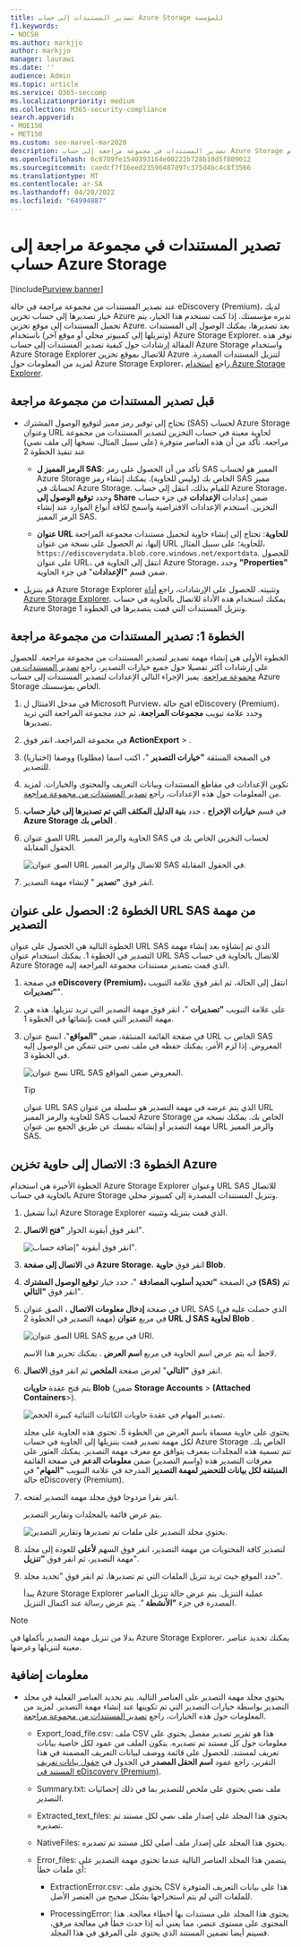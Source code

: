 ```yaml
---
title: تصدير المستندات إلى حساب Azure Storage للمؤسسة
f1.keywords:
- NOCSH
ms.author: markjjo
author: markjjo
manager: laurawi
ms.date: ''
audience: Admin
ms.topic: article
ms.service: O365-seccomp
ms.localizationpriority: medium
ms.collection: M365-security-compliance
search.appverid:
- MOE150
- MET150
ms.custom: seo-marvel-mar2020
description: تصدير المستندات في مجموعة مراجعة إلى حساب Azure Storage ثم استخدام Azure Storage Explorer لتنزيلها إلى كمبيوتر محلي.
ms.openlocfilehash: 6c8709fe1540393164e00222b728b10d5f809012
ms.sourcegitcommit: caedcf7f16eed23596487d97c375d4bc4c8f3566
ms.translationtype: MT
ms.contentlocale: ar-SA
ms.lasthandoff: 04/20/2022
ms.locfileid: "64994887"
---
```

# <a name="export-documents-in-a-review-set-to-an-azure-storage-account"></a>تصدير المستندات في مجموعة مراجعة إلى حساب Azure Storage

[!include[Purview banner](../includes/purview-rebrand-banner.md)]

عند تصدير المستندات من مجموعة مراجعة في حالة eDiscovery (Premium)، لديك خيار تصديرها إلى حساب تخزين Azure تديره مؤسستك. إذا كنت تستخدم هذا الخيار، يتم تحميل المستندات إلى موقع تخزين Azure. بعد تصديرها، يمكنك الوصول إلى المستندات (وتنزيلها إلى كمبيوتر محلي أو موقع آخر) باستخدام Azure Storage Explorer. توفر هذه المقالة إرشادات حول كيفية تصدير المستندات إلى حساب Azure Storage واستخدام Azure Storage Explorer للاتصال بموقع تخزين Azure لتنزيل المستندات المصدرة. لمزيد من المعلومات حول Azure Storage Explorer، راجع [استخدام Azure Storage Explorer](/azure/storage/blobs/storage-quickstart-blobs-storage-explorer).

## <a name="before-you-export-documents-from-a-review-set"></a>قبل تصدير المستندات من مجموعة مراجعة

- تحتاج إلى توفير رمز مميز لتوقيع الوصول المشترك (SAS) لحساب Azure Storage وعنوان URL لحاوية معينة في حساب التخزين لتصدير المستندات من مجموعة مراجعة. تأكد من أن هذه العناصر متوفرة (على سبيل المثال، نسخها إلى ملف نصي) عند تنفيذ الخطوة 2

  - **الرمز المميز ل SAS**: تأكد من أن الحصول على رمز SAS المميز هو لحساب Azure Storage الخاص بك (وليس للحاوية). يمكنك إنشاء رمز SAS مميز لحسابك في Azure Storage. للقيام بذلك، انتقل إلى حساب Azure Storage، وحدد **توقيع الوصول إلى Share** ضمن إعدادات **الإعدادات** في جزء حساب التخزين. استخدم الإعدادات الافتراضية واسمح لكافة أنواع الموارد عند إنشاء الرمز المميز SAS.

  - **عنوان URL للحاوية**: تحتاج إلى إنشاء حاوية لتحميل مستندات مجموعة المراجعة إليها، ثم الحصول على نسخة من عنوان URL للحاوية؛ على سبيل المثال، `https://ediscoverydata.blob.core.windows.net/exportdata`. للحصول على عنوان URL، انتقل إلى الحاوية في Azure Storage، وحدد **"Properties"** ضمن قسم **"الإعدادات**" في جزء الحاوية.

- قم بتنزيل Azure Storage Explorer وتثبيته. للحصول على الإرشادات، راجع [أداة Azure Storage Explorer](https://go.microsoft.com/fwlink/p/?LinkId=544842). يمكنك استخدام هذه الأداة للاتصال بالحاوية في حساب Azure Storage وتنزيل المستندات التي قمت بتصديرها في الخطوة 1.

## <a name="step-1-export-the-documents-from-a-review-set"></a>الخطوة 1: تصدير المستندات من مجموعة مراجعة

الخطوة الأولى هي إنشاء مهمة تصدير لتصدير المستندات من مجموعة مراجعة. للحصول على إرشادات أكثر تفصيلا حول جميع خيارات التصدير، راجع [تصدير المستندات من مجموعة مراجعة](export-documents-from-review-set.md). يميز الإجراء التالي الإعدادات لتصدير المستندات إلى حساب Azure Storage الخاص بمؤسستك.

1. في مدخل الامتثال ل Microsoft Purview، افتح حالة eDiscovery (Premium)، وحدد علامة تبويب **مجموعات المراجعة**، ثم حدد مجموعة المراجعة التي تريد تصديرها.

2. في مجموعة المراجعة، انقر فوق **ActionExport** > .

3. في الصفحة المنبثقة **"خيارات التصدير** "، اكتب اسما (مطلوبا) ووصفا (اختياريا) للتصدير.

4. تكوين الإعدادات في مقاطع المستندات وبيانات التعريف والمحتوى والخيارات. لمزيد من المعلومات حول هذه الإعدادات، راجع [تصدير المستندات من مجموعة مراجعة](export-documents-from-review-set.md).

5. في قسم **خيارات الإخراج** ، حدد **بنية الدليل المكثف التي تم تصديرها إلى خيار حساب Azure Storage الخاص بك** .

6. الصق عنوان URL الحاوية والرمز المميز SAS لحساب التخزين الخاص بك في الحقول المقابلة.

   ![الصق عنوان URL للاتصال والرمز المميز SAS في الحقول المقابلة.](../media/AzureStorageOutputOptions.png)

7. انقر فوق **"تصدير** " لإنشاء مهمة التصدير.

## <a name="step-2-obtain-the-sas-url-from-the-export-job"></a>الخطوة 2: الحصول على عنوان URL SAS من مهمة التصدير

الخطوة التالية هي الحصول على عنوان URL SAS الذي تم إنشاؤه بعد إنشاء مهمة التصدير في الخطوة 1. يمكنك استخدام عنوان URL SAS للاتصال بالحاوية في حساب Azure Storage الذي قمت بتصدير مستندات مجموعة المراجعة إليه.

1. في صفحة **eDiscovery (Premium)،** انتقل إلى الحالة، ثم انقر فوق علامة التبويب **"تصديرات**".

2. على علامة التبويب **"تصديرات** "، انقر فوق مهمة التصدير التي تريد تنزيلها. هذه هي مهمة التصدير التي قمت بإنشائها في الخطوة 1.

3. في صفحة القائمة المنبثقة، ضمن **"المواقع**"، انسخ عنوان URL الخاص ب SAS المعروض. إذا لزم الأمر، يمكنك حفظه في ملف نصي حتى تتمكن من الوصول إليه في الخطوة 3.

   ![نسخ عنوان URL SAS المعروض ضمن المواقع.](../media/eDiscoExportJob.png)

   > [!TIP]
   > عنوان URL SAS الذي يتم عرضه في مهمة التصدير هو سلسلة من عنوان URL للحاوية والرمز المميز SAS لحساب Azure Storage الخاص بك. يمكنك نسخه من مهمة التصدير أو إنشائه بنفسك عن طريق الجمع بين عنوان URL والرمز المميز SAS.

## <a name="step-3-connect-to-the-azure-storage-container"></a>الخطوة 3: الاتصال إلى حاوية تخزين Azure

الخطوة الأخيرة هي استخدام Azure Storage Explorer وعنوان URL SAS للاتصال بالحاوية في حساب Azure Storage وتنزيل المستندات المصدرة إلى كمبيوتر محلي.

1. ابدأ تشغيل Azure Storage Explorer الذي قمت بتنزيله وتثبيته.

2. انقر فوق أيقونة الحوار **"فتح الاتصال**".

   ![انقر فوق أيقونة "إضافة حساب".](../media/AzureStorageConnect.png)

3. في **الاتصال إلى صفحة Azure Storage**، انقر فوق **حاوية Blob**.

4. في الصفحة **"تحديد أسلوب المصادقة** "، حدد خيار **توقيع الوصول المشترك (SAS)** ثم انقر فوق **"التالي**".

5. في صفحة **إدخال معلومات الاتصال** ، الصق عنوان URL SAS (الذي حصلت عليه في مهمة التصدير في الخطوة 2) في مربع **عنوان URL ل SAS لحاوية Blob** .

    ![الصق عنوان URL SAS في مربع URI.](../media/AzureStorageConnect3.png)

    لاحظ أنه يتم عرض اسم الحاوية في مربع **اسم العرض** . يمكنك تحرير هذا الاسم.

6. انقر فوق **"التالي**" لعرض صفحة **الملخص** ثم انقر فوق **الاتصال**.

    يتم فتح عقدة **حاويات Blob** (ضمن **Storage Accounts** > **(Attached Containers**\>).

    ![تصدير المهام في عقدة حاويات الكائنات الثنائية كبيرة الحجم.](../media/AzureStorageConnect5.png)

    يحتوي على حاوية مسماة باسم العرض من الخطوة 5. تحتوي هذه الحاوية على مجلد لكل مهمة تصدير قمت بتنزيلها إلى الحاوية في حساب Azure Storage الخاص بك. تتم تسمية هذه المجلدات بمعرف يتوافق مع معرف مهمة التصدير. يمكنك العثور على معرفات التصدير هذه (واسم التصدير) ضمن **معلومات الدعم** في صفحة القائمة **المنبثقة لكل بيانات للتحضير لمهمة التصدير** المدرجة في علامة التبويب **"المهام**" في حالة eDiscovery (Premium).

7. انقر نقرا مزدوجا فوق مجلد مهمة التصدير لفتحه.

   يتم عرض قائمة بالمجلدات وتقارير التصدير.

    ![يحتوي مجلد التصدير على ملفات تم تصديرها وتقارير التصدير.](../media/AzureStorageConnect6.png)

8. لتصدير كافة المحتويات من مهمة التصدير، انقر فوق السهم **لأعلى** للعودة إلى مجلد مهمة التصدير، ثم انقر فوق **"تنزيل**".

9. حدد الموقع حيث تريد تنزيل الملفات التي تم تصديرها، ثم انقر فوق "تحديد مجلد".

    يبدأ Azure Storage Explorer عملية التنزيل. يتم عرض حالة تنزيل العناصر المصدرة في جزء **"الأنشطة** ". يتم عرض رسالة عند اكتمال التنزيل.

> [!NOTE]
> بدلا من تنزيل مهمة التصدير بأكملها في Azure Storage Explorer، يمكنك تحديد عناصر معينة لتنزيلها وعرضها.

## <a name="more-information"></a>معلومات إضافية

- يحتوي مجلد مهمة التصدير على العناصر التالية. يتم تحديد العناصر الفعلية في مجلد التصدير بواسطة خيارات التصدير التي تم تكوينها عند إنشاء مهمة التصدير. لمزيد من المعلومات حول هذه الخيارات، راجع [تصدير المستندات من مجموعة مراجعة](export-documents-from-review-set.md).

  - Export_load_file.csv: ملف CSV هذا هو تقرير تصدير مفصل يحتوي على معلومات حول كل مستند تم تصديره. يتكون الملف من عمود لكل خاصية بيانات تعريف لمستند. للحصول على قائمة ووصف لبيانات التعريف المضمنة في هذا التقرير، راجع عمود **اسم الحقل المصدر** في الجدول في [حقول بيانات تعريف المستند في eDiscovery (Premium)](document-metadata-fields-in-advanced-ediscovery.md).

  - Summary.txt: ملف نصي يحتوي على ملخص للتصدير بما في ذلك إحصائيات التصدير.

  - Extracted_text_files: يحتوي هذا المجلد على إصدار ملف نصي لكل مستند تم تصديره.

  - NativeFiles: يحتوي هذا المجلد على إصدار ملف أصلي لكل مستند تم تصديره.

  - Error_files: يتضمن هذا المجلد العناصر التالية عندما تحتوي مهمة التصدير على أي ملفات خطأ:

    - ExtractionError.csv: يحتوي ملف CSV هذا على بيانات التعريف المتوفرة للملفات التي لم يتم استخراجها بشكل صحيح من العنصر الأصل.

    - ProcessingError: يحتوي هذا المجلد على مستندات بها أخطاء معالجة. هذا المحتوى على مستوى عنصر، مما يعني أنه إذا حدث خطأ في معالجة مرفق، فسيتم أيضا تضمين المستند الذي يحتوي على المرفق في هذا المجلد.

